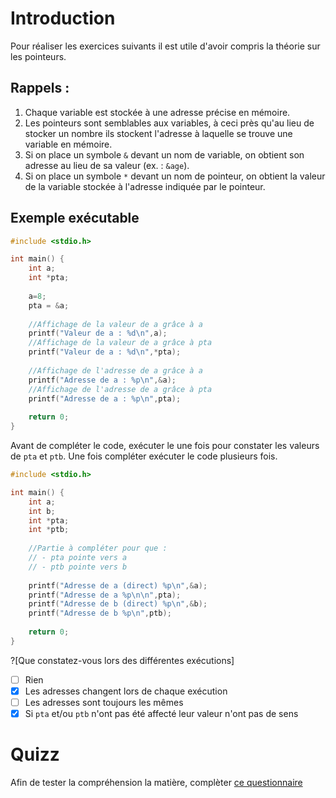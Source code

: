 # Introduction
Pour réaliser les exercices suivants il est utile d'avoir compris la théorie sur les pointeurs.

## Rappels : 
1. Chaque variable est stockée à une adresse précise en mémoire.
1. Les pointeurs sont semblables aux variables, à ceci près qu'au lieu de stocker un nombre ils stockent l'adresse à laquelle se trouve une variable en mémoire.
1. Si on place un symbole `&` devant un nom de variable, on obtient son adresse au lieu de sa valeur (ex. : `&age`).
1. Si on place un symbole `*` devant un nom de pointeur, on obtient la valeur de la variable stockée à l'adresse indiquée par le pointeur.

## Exemple exécutable

```C runnable
#include <stdio.h>

int main() {
    int a;
    int *pta;
    
    a=8;
    pta = &a;
    
    //Affichage de la valeur de a grâce à a
    printf("Valeur de a : %d\n",a);    
    //Affichage de la valeur de a grâce à pta
    printf("Valeur de a : %d\n",*pta);
    
    //Affichage de l'adresse de a grâce à a
    printf("Adresse de a : %p\n",&a);
    //Affichage de l'adresse de a grâce à pta
    printf("Adresse de a : %p\n",pta);
    
    return 0;
}

```

Avant de compléter le code, exécuter le une fois pour constater les valeurs de `pta` et `ptb`. Une fois compléter exécuter le code plusieurs fois.

```C runnable
#include <stdio.h>

int main() {
    int a;
    int b;
    int *pta;
    int *ptb;    
    
    //Partie à compléter pour que :
    // - pta pointe vers a
    // - ptb pointe vers b
    
    printf("Adresse de a (direct) %p\n",&a);
    printf("Adresse de a %p\n\n",pta);
    printf("Adresse de b (direct) %p\n",&b);
    printf("Adresse de b %p\n",ptb);
    
    return 0;
}

```

?[Que constatez-vous lors des différentes exécutions]
- [ ] Rien
- [x] Les adresses changent lors de chaque exécution
- [ ] Les adresses sont toujours les mêmes
- [x] Si `pta` et/ou `ptb` n'ont pas été affecté leur valeur n'ont pas de sens

# Quizz

Afin de tester la compréhension la matière, complèter [ce questionnaire](https://goo.gl/forms/C3WkjJmB18vOww2C3)
